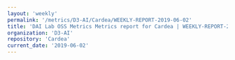 ```yaml
---
layout: 'weekly'
permalink: '/metrics/D3-AI/Cardea/WEEKLY-REPORT-2019-06-02'
title: 'DAI Lab OSS Metrics Metrics report for Cardea | WEEKLY-REPORT-2019-06-02'
organization: 'D3-AI'
repository: 'Cardea'
current_date: '2019-06-02'
---
```

